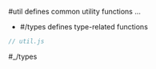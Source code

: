 #util defines common utility functions ...
- #/types defines type-related functions

```js_removed:util.js
// util.js
```

#_/types